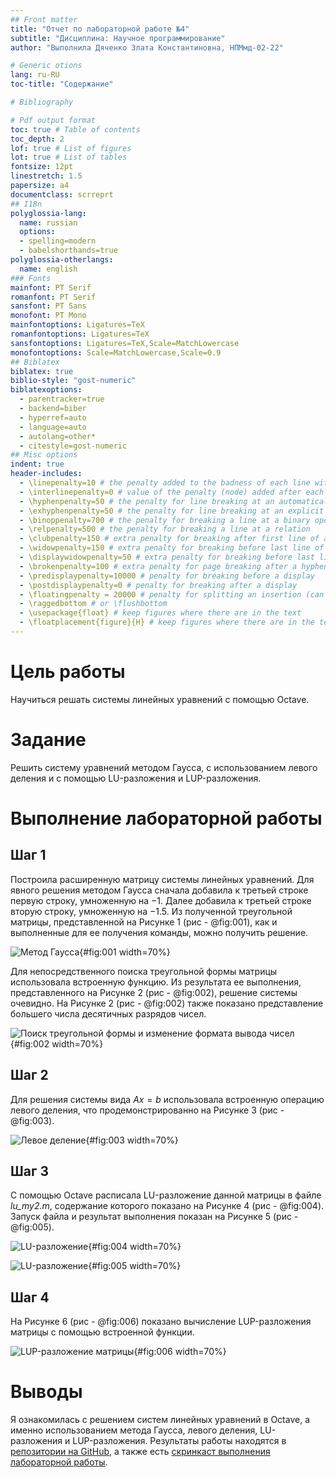 ```yaml
---
## Front matter
title: "Отчет по лабораторной работе №4"
subtitle: "Дисциплина: Научное программирование"
author: "Выполнила Дяченко Злата Константиновна, НПМмд-02-22"

# Generic otions
lang: ru-RU
toc-title: "Содержание"

# Bibliography

# Pdf output format
toc: true # Table of contents
toc_depth: 2
lof: true # List of figures
lot: true # List of tables
fontsize: 12pt
linestretch: 1.5
papersize: a4
documentclass: scrreprt
## I18n
polyglossia-lang:
  name: russian
  options:
  - spelling=modern
  - babelshorthands=true
polyglossia-otherlangs:
  name: english
### Fonts
mainfont: PT Serif
romanfont: PT Serif
sansfont: PT Sans
monofont: PT Mono
mainfontoptions: Ligatures=TeX
romanfontoptions: Ligatures=TeX
sansfontoptions: Ligatures=TeX,Scale=MatchLowercase
monofontoptions: Scale=MatchLowercase,Scale=0.9
## Biblatex
biblatex: true
biblio-style: "gost-numeric"
biblatexoptions:
  - parentracker=true
  - backend=biber
  - hyperref=auto
  - language=auto
  - autolang=other*
  - citestyle=gost-numeric
## Misc options
indent: true
header-includes:
  - \linepenalty=10 # the penalty added to the badness of each line within a paragraph (no associated penalty node) Increasing the value makes tex try to have fewer lines in the paragraph.
  - \interlinepenalty=0 # value of the penalty (node) added after each line of a paragraph.
  - \hyphenpenalty=50 # the penalty for line breaking at an automatically inserted hyphen
  - \exhyphenpenalty=50 # the penalty for line breaking at an explicit hyphen
  - \binoppenalty=700 # the penalty for breaking a line at a binary operator
  - \relpenalty=500 # the penalty for breaking a line at a relation
  - \clubpenalty=150 # extra penalty for breaking after first line of a paragraph
  - \widowpenalty=150 # extra penalty for breaking before last line of a paragraph
  - \displaywidowpenalty=50 # extra penalty for breaking before last line before a display math
  - \brokenpenalty=100 # extra penalty for page breaking after a hyphenated line
  - \predisplaypenalty=10000 # penalty for breaking before a display
  - \postdisplaypenalty=0 # penalty for breaking after a display
  - \floatingpenalty = 20000 # penalty for splitting an insertion (can only be split footnote in standard LaTeX)
  - \raggedbottom # or \flushbottom
  - \usepackage{float} # keep figures where there are in the text
  - \floatplacement{figure}{H} # keep figures where there are in the text
---
```


# Цель работы

Научиться решать системы линейных уравнений с помощью Octave.

# Задание

Решить систему уравнений методом Гаусса, с использованием левого деления и с помощью LU-разложения и LUP-разложения.

# Выполнение лабораторной работы

## Шаг 1

Построила расширенную матрицу системы линейных уравнений. Для явного решения методом Гаусса сначала добавила к третьей строке первую строку, умноженную на −1. Далее добавила к третьей строке вторую строку, умноженную на −1.5. Из полученной треугольной матрицы, представленной на Рисунке 1 (рис - @fig:001), как и выполненные для ее получения команды, можно получить решение.

![Метод Гаусса](images/1_1.png){#fig:001 width=70%}

Для непосредственного поиска треугольной формы матрицы использовала встроенную функцию. Из результата ее выполнения, представленного на Рисунке 2 (рис - @fig:002), решение системы очевидно. На Рисунке 2 (рис - @fig:002) также показано представление большего числа десятичных разрядов чисел.

![Поиск треугольной формы и изменение формата вывода чисел](images/1_2.png){#fig:002 width=70%}

## Шаг 2

Для решения системы вида $Ax=b$ использовала встроенную операцию левого деления, что продемонстрированно на Рисунке 3 (рис - @fig:003).

![Левое деление](images/2.png){#fig:003 width=70%}

## Шаг 3

С помощью Octave расписала LU-разложение данной матрицы в файле *lu_my2.m*, содержание которого показано на Рисунке 4 (рис - @fig:004). Запуск файла и результат выполнения показан на Рисунке 5 (рис - @fig:005).

![LU-разложение](images/3_1.png){#fig:004 width=70%}

![LU-разложение](images/3_2.png){#fig:005 width=70%}

## Шаг 4

На Рисунке 6 (рис - @fig:006) показано вычисление LUP-разложения матрицы с помощью встроенной функции.

![LUP-разложение матрицы](images/4.png){#fig:006 width=70%}

# Выводы

Я ознакомилась с решением систем линейных уравнений в Octave, а именно использованием метода Гаусса, левого деления, LU-разложения и LUP-разложения. Результаты работы находятся в [репозитории на GitHub](https://github.com/ZlataDyachenko), а также есть [скринкаст выполнения лабораторной работы](https://www.youtube.com/watch?v=4PyG0GBOLMg).
